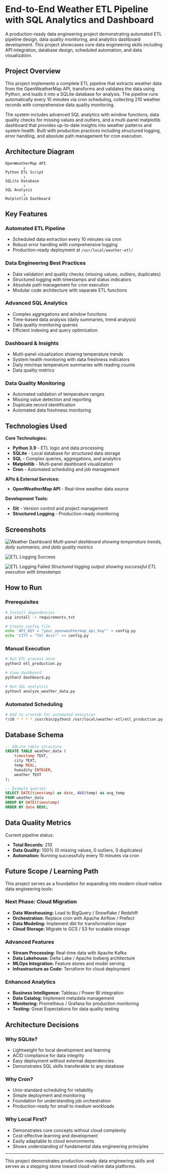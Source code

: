# End-to-End Weather ETL Pipeline with SQL Analytics and Dashboard

A production-ready data engineering project demonstrating automated ETL pipeline design, data quality monitoring, and analytics dashboard development. This project showcases core data engineering skills including API integration, database design, scheduled automation, and data visualization.

## Project Overview

This project implements a complete ETL pipeline that extracts weather data from the OpenWeatherMap API, transforms and validates the data using Python, and loads it into a SQLite database for analysis. The pipeline runs automatically every 10 minutes via cron scheduling, collecting 210 weather records with comprehensive data quality monitoring.

The system includes advanced SQL analytics with window functions, data quality checks for missing values and outliers, and a multi-panel matplotlib dashboard that provides up-to-date insights into weather patterns and system health. Built with production practices including structured logging, error handling, and absolute path management for cron execution.

## Architecture Diagram

```
OpenWeatherMap API
        ↓
Python ETL Script
        ↓
SQLite Database
        ↓
SQL Analysis
        ↓
Matplotlib Dashboard
```

## Key Features

### **Automated ETL Pipeline**
- Scheduled data extraction every 10 minutes via cron
- Robust error handling with comprehensive logging
- Production-ready deployment at `/usr/local/weather-etl/`

### **Data Engineering Best Practices**
- Data validation and quality checks (missing values, outliers, duplicates)
- Structured logging with timestamps and status indicators
- Absolute path management for cron execution
- Modular code architecture with separate ETL functions

### **Advanced SQL Analytics**
- Complex aggregations and window functions
- Time-based data analysis (daily summaries, trend analysis)
- Data quality monitoring queries
- Efficient indexing and query optimization

### **Dashboard & Insights**
- Multi-panel visualization showing temperature trends
- System health monitoring with data freshness indicators
- Daily min/max temperature summaries with reading counts
- Data quality metrics

### **Data Quality Monitoring**
- Automated validation of temperature ranges
- Missing value detection and reporting
- Duplicate record identification
- Automated data freshness monitoring

## Technologies Used

**Core Technologies:**
- **Python 3.9** - ETL logic and data processing
- **SQLite** - Local database for structured data storage
- **SQL** - Complex queries, aggregations, and analytics
- **Matplotlib** - Multi-panel dashboard visualization
- **Cron** - Automated scheduling and job management

**APIs & External Services:**
- **OpenWeatherMap API** - Real-time weather data source

**Development Tools:**
- **Git** - Version control and project management
- **Structured Logging** - Production-ready monitoring

## Screenshots

![Weather Dashboard](https://github.com/user-attachments/assets/b54985eb-ef20-4a75-8d72-09b6f08d333d)
*Multi-panel dashboard showing temperature trends, daily summaries, and data quality metrics*

![ETL Logging Success](https://github.com/user-attachments/assets/33b3da2f-f361-4c55-9c2b-3fcfac6fa730)

![ETL Logging Failed](https://github.com/user-attachments/assets/dd46592a-56e5-4e93-9a56-bc03f2054db7)
*Structured logging output showing successful ETL execution with timestamps*

## How to Run

### Prerequisites

```bash
# Install dependencies
pip install -r requirements.txt

# Create config file
echo 'API_KEY = "your_openweathermap_api_key"' > config.py
echo 'CITY = "Tel Aviv"' >> config.py
```

### Manual Execution

```bash
# Run ETL process once
python3 etl_production.py

# View dashboard
python3 dashboard.py

# Run SQL analytics
python3 analyze_weather_data.py
```

### Automated Scheduling

```bash
# Add to crontab for automated execution
*/10 * * * * /usr/bin/python3 /usr/local/weather-etl/etl_production.py >> /usr/local/weather-etl/cron.log 2>&1
```

## Database Schema

```sql
-- SQLite table structure
CREATE TABLE weather_data (
    timestamp TEXT,
    city TEXT,
    temp REAL,
    humidity INTEGER,
    weather TEXT
);

-- Example queries
SELECT DATE(timestamp) as date, AVG(temp) as avg_temp 
FROM weather_data 
GROUP BY DATE(timestamp) 
ORDER BY date DESC;
```

## Data Quality Metrics

Current pipeline status:
- **Total Records:** 210
- **Data Quality:** 100% (0 missing values, 0 outliers, 0 duplicates)
- **Automation:** Running successfully every 10 minutes via cron

## Future Scope / Learning Path

This project serves as a foundation for expanding into modern cloud-native data engineering tools:

### **Next Phase: Cloud Migration**
- **Data Warehousing:** Load to BigQuery / Snowflake / Redshift
- **Orchestration:** Replace cron with Apache Airflow / Prefect
- **Data Modeling:** Implement dbt for transformation layer
- **Cloud Storage:** Migrate to GCS / S3 for scalable storage

### **Advanced Features**
- **Stream Processing:** Real-time data with Apache Kafka
- **Data Lakehouse:** Delta Lake / Apache Iceberg architecture
- **MLOps Integration:** Feature stores and model serving
- **Infrastructure as Code:** Terraform for cloud deployment

### **Enhanced Analytics**
- **Business Intelligence:** Tableau / Power BI integration
- **Data Catalog:** Implement metadata management
- **Monitoring:** Prometheus / Grafana for production monitoring
- **Testing:** Great Expectations for data quality testing

## Architecture Decisions

### Why SQLite?
- Lightweight for local development and learning
- ACID compliance for data integrity
- Easy deployment without external dependencies
- Demonstrates SQL skills transferable to any database

### Why Cron?
- Unix-standard scheduling for reliability
- Simple deployment and monitoring
- Foundation for understanding job orchestration
- Production-ready for small to medium workloads

### Why Local First?
- Demonstrates core concepts without cloud complexity
- Cost-effective learning and development
- Easily adaptable to cloud environments
- Shows understanding of fundamental data engineering principles

---

This project demonstrates production-ready data engineering skills and serves as a stepping stone toward cloud-native data platforms.
